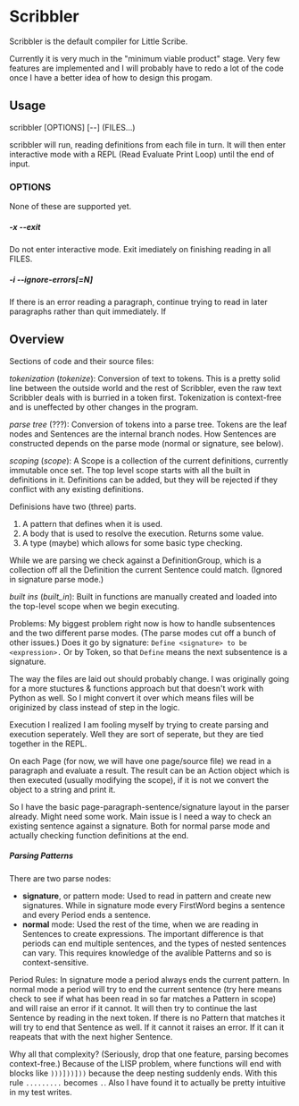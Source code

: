 # Scribbler #

Scribbler is the default compiler for Little Scribe.

Currently it is very much in the "minimum viable product" stage. Very few
features are implemented and I will probably have to redo a lot of the code
once I have a better idea of how to design this progam.

## Usage ##
scribbler [OPTIONS] [--] (FILES...)

scribbler will run, reading definitions from each file in turn. It will then
enter interactive mode with a REPL (Read Evaluate Print Loop) until the end of
input.

### OPTIONS
None of these are supported yet.

##### -x --exit
Do not enter interactive mode. Exit imediately on finishing reading in all
FILES.

##### -i --ignore-errors[=N]
If there is an error reading a paragraph, continue trying to read in later
paragraphs rather than quit immediately. If 

## Overview ##
Sections of code and their source files:

*tokenization* (*tokenize*):
Conversion of text to tokens. This is a pretty solid line between the outside
world and the rest of Scribbler, even the raw text Scribbler deals with is
burried in a token first. Tokenization is context-free and is uneffected by
other changes in the program.

*parse tree* (???):
Conversion of tokens into a parse tree. Tokens are the leaf nodes and
Sentences are the internal branch nodes. How Sentences are constructed depends
on the parse mode (normal or signature, see below).

*scoping* (*scope*):
A Scope is a collection of the current definitions, currently immutable once
set. The top level scope starts with all the built in definitions in it.
Definitions can be added, but they will be rejected if they conflict with any
existing definitions.

Definisions have two (three) parts.
1. A pattern that defines when it is used.
2. A body that is used to resolve the execution. Returns some value.
3. A type (maybe) which allows for some basic type checking.

While we are parsing we check against a DefinitionGroup, which is a collection
off all the Definition the current Sentence could match. (Ignored in signature
parse mode.)

*built ins* (*built_in*):
Built in functions are manually created and loaded into the top-level scope
when we begin executing.


Problems:
My biggest problem right now is how to handle subsentences and the two
different parse modes. (The parse modes cut off a bunch of other issues.)
Does it go by signature: `Define <signature> to be <expression>.` Or by Token,
so that `Define` means the next subsentence is a signature.

The way the files are laid out should probably change. I was originally going
for a more stuctures & functions approach but that doesn't work with Python
as well. So I might convert it over which means files will be originized by
class instead of step in the logic.

Execution
I realized I am fooling myself by trying to create parsing and execution
seperately. Well they are sort of seperate, but they are tied together in the
REPL.

On each Page (for now, we will have one page/source file) we read in a
paragraph and evaluate a result. The result can be an Action object which is
then executed (usually modifying the scope), if it is not we convert the
object to a string and print it.

So I have the basic page-paragraph-sentence/signature layout in the parser
already. Might need some work. Main issue is I need a way to check an existing
sentence against a signature. Both for normal parse mode and actually checking
function definitions at the end.

##### Parsing Patterns
There are two parse nodes:
+ **signature**, or pattern mode: Used to read in pattern and create new
    signatures. While in signature mode every FirstWord begins a sentence and
    every Period ends a sentence.
+ **normal** mode: Used the rest of the time, when we are reading in Sentences
    to create expressions. The important difference is that periods can end
    multiple sentences, and the types of nested sentences can vary. This
    requires knowledge of the avalible Patterns and so is context-sensitive.

Period Rules: In signature mode a period always ends the current pattern. In
normal mode a period will try to end the current sentence (try here means
check to see if what has been read in so far matches a Pattern in scope) and
will raise an error if it cannot. It will then try to continue the last
Sentence by reading in the next token. If there is no Pattern that matches it
will try to end that Sentence as well. If it cannot it raises an error. If it
can it reapeats that with the next higher Sentence.

Why all that complexity? (Seriously, drop that one feature, parsing becomes
context-free.) Because of the LISP problem, where functions will end with
blocks like `)))]))]))` because the deep nesting suddenly ends. With this
rule `.........` becomes `.`. Also I have found it to actually be pretty
intuitive in my test writes.
